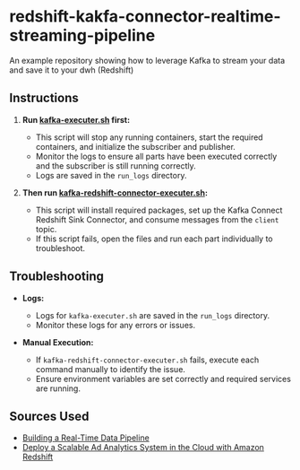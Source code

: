 # redshift-kakfa-connector-realtime-streaming-pipeline
An example repository showing how to leverage Kafka to stream your data and save it to your dwh (Redshift)

## Instructions

1. **Run [kafka-executer.sh](kafka-executer.sh) first:** 
   - This script will stop any running containers, start the required containers, and initialize the subscriber and publisher.
   - Monitor the logs to ensure all parts have been executed correctly and the subscriber is still running correctly.
   - Logs are saved in the `run_logs` directory.

2. **Then run [kafka-redshift-connector-executer.sh](kafka-redshift-connector-executer.sh):**
   - This script will install required packages, set up the Kafka Connect Redshift Sink Connector, and consume messages from the `client` topic.
   - If this script fails, open the files and run each part individually to troubleshoot.

## Troubleshooting

- **Logs:**
  - Logs for `kafka-executer.sh` are saved in the `run_logs` directory.
  - Monitor these logs for any errors or issues.
  
- **Manual Execution:**
  - If `kafka-redshift-connector-executer.sh` fails, execute each command manually to identify the issue.
  - Ensure environment variables are set correctly and required services are running.

## Sources Used

- [Building a Real-Time Data Pipeline](https://medium.com/@nydas/building-a-real-time-data-pipeline-5eff6c6d8a3c)
- [Deploy a Scalable Ad Analytics System in the Cloud with Amazon Redshift](https://redpanda-data.medium.com/deploy-a-scalable-ad-analytics-system-in-the-cloud-with-amazon-redshift-fbbfe9df290c)
